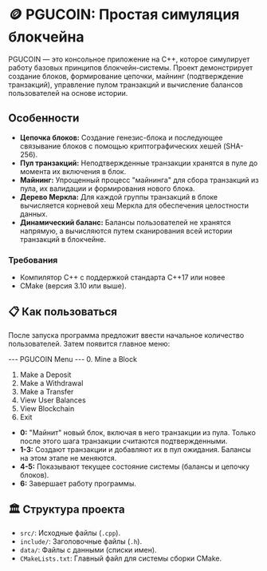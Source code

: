 # 🪙 PGUCOIN: Простая симуляция блокчейна

PGUCOIN — это консольное приложение на C++, которое симулирует работу базовых принципов блокчейн-системы. Проект демонстрирует создание блоков, формирование цепочки, майнинг (подтверждение транзакций), управление пулом транзакций и вычисление балансов пользователей на основе истории.

## Особенности

- **Цепочка блоков:** Создание генезис-блока и последующее связывание блоков с помощью криптографических хешей (SHA-256).
- **Пул транзакций:** Неподтвержденные транзакции хранятся в пуле до момента их включения в блок.
- **Майнинг:** Упрощенный процесс "майнинга" для сбора транзакций из пула, их валидации и формирования нового блока.
- **Дерево Меркла:** Для каждой группы транзакций в блоке вычисляется корневой хеш Меркла для обеспечения целостности данных.
- **Динамический баланс:** Балансы пользователей не хранятся напрямую, а вычисляются путем сканирования всей истории транзакций в блокчейне.

### Требования

- Компилятор C++ с поддержкой стандарта C++17 или новее
- CMake (версия 3.10 или выше).

## 📋 Как пользоваться

После запуска программа предложит ввести начальное количество пользователей. Затем появится главное меню:

--- PGUCOIN Menu ---
0. Mine a Block
1. Make a Deposit
2. Make a Withdrawal
3. Make a Transfer
4. View User Balances
5. View Blockchain
6. Exit

- **0:** "Майнит" новый блок, включая в него транзакции из пула. Только после этого шага транзакции считаются подтвержденными.
- **1-3:** Создают транзакции и добавляют их в пул ожидания. Балансы на этом этапе не меняются.
- **4-5:** Показывают текущее состояние системы (балансы и цепочку блоков).
- **6:** Завершает работу программы.

## 🏛️ Структура проекта

- `src/`: Исходные файлы (`.cpp`).
- `include/`: Заголовочные файлы (`.h`).
- `data/`: Файлы с данными (списки имен).
- `CMakeLists.txt`: Главный файл для системы сборки CMake.